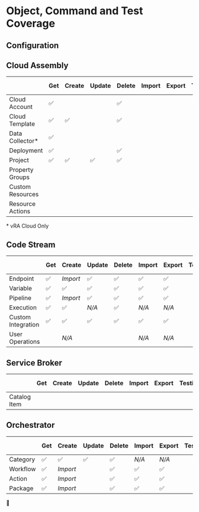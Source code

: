 
# Object, Command and Test Coverage

## Configuration

<!-- |                  | Get | Create | Update | Delete | Import | Export | Testing |
|------------------|------------------|------------------|------------------|------------------|------------------|------------------|------------------|
| Cloud Account    |:white_check_mark:|                  |                  |:white_check_mark:|                  |                  |                  | -->



## Cloud Assembly

|                  | Get              | Create           | Update           | Delete           | Import           | Export           | Testing          | Help Messages    | Docs             | Input Validation |
|------------------|------------------|------------------|------------------|------------------|------------------|------------------|------------------|------------------|------------------|------------------|
| Cloud Account    |:white_check_mark:|                  |                  |:white_check_mark:|                  |                  |                  |                  |                  |                  |
| Cloud Template   |:white_check_mark:|:white_check_mark:|                  |:white_check_mark:|                  |                  |                  |                  |                  |                  |
| Data Collector*  |:white_check_mark:|                  |                  |                  |                  |                  |                  |                  |                  |                  |
| Deployment       |:white_check_mark:|                  |                  |:white_check_mark:|                  |                  |                  |                  |                  |                  |
| Project          |:white_check_mark:|:white_check_mark:|:white_check_mark:|:white_check_mark:|                  |                  |                  |                  |                  |                  |
| Property Groups  |                  |                  |                  |                  |                  |                  |                  |                  |                  |                  |
| Custom Resources |                  |                  |                  |                  |                  |                  |                  |                  |                  |                  |
| Resource Actions |                  |                  |                  |                  |                  |                  |                  |                  |                  |                  |

\* vRA Cloud Only
## Code Stream

|                    | Get              | Create           | Update           | Delete           | Import           | Export           | Testing          | Help Messages    | Docs             | Input Validation |
|--------------------|------------------|------------------|------------------|------------------|------------------|------------------|------------------|------------------|------------------|------------------|
| Endpoint           |:white_check_mark:| *Import*         |:white_check_mark:|:white_check_mark:|:white_check_mark:|:white_check_mark:|                  |                  |                  |                  |
| Variable           |:white_check_mark:|:white_check_mark:|:white_check_mark:|:white_check_mark:|:white_check_mark:|:white_check_mark:|                  |                  |                  |                  |
| Pipeline           |:white_check_mark:| *Import*         |:white_check_mark:|:white_check_mark:|:white_check_mark:|:white_check_mark:|                  |                  |                  |                  |
| Execution          |:white_check_mark:|:white_check_mark:| *N/A*            |:white_check_mark:| *N/A*            | *N/A*            |                  |                  |                  |                  |
| Custom Integration |:white_check_mark:|:white_check_mark:|:white_check_mark:|:white_check_mark:|:white_check_mark:|:white_check_mark:|                  |                  |                  |                  |
| User Operations    |                  | *N/A*            |                  |                  | *N/A*            | *N/A*            |                  |                  |                  |                  |

## Service Broker

|                    | Get              | Create           | Update           | Delete           | Import           | Export           | Testing          | Help Messages    | Docs             | Input Validation |
|--------------------|------------------|------------------|------------------|------------------|------------------|------------------|------------------|------------------|------------------|------------------|
| Catalog Item       |                  |                  |                  |                  |                  |                  |                  |                  |                  |                  |

## Orchestrator

|           | Get              | Create           | Update           | Delete           | Import           | Export           | Testing          | Help Messages    | Docs             | Input Validation |
|-----------|------------------|------------------|------------------|------------------|------------------|------------------|------------------|------------------|------------------|------------------|
| Category  |:white_check_mark:|:white_check_mark:|:white_check_mark:|:white_check_mark:| *N/A*            | *N/A*            |                  |                  |                  |                  |
| Workflow  |:white_check_mark:| *Import*         |                  |:white_check_mark:|:white_check_mark:|:white_check_mark:|                  |                  |                  |                  |
| Action    |:white_check_mark:| *Import*         |                  |:white_check_mark:|:white_check_mark:|:white_check_mark:|                  |                  |                  |                  |
| Package   |:white_check_mark:| *Import*         |                  |:white_check_mark:|:white_check_mark:|:white_check_mark:|                  |:white_check_mark:|                  |:white_check_mark:|


:no_entry_sign: